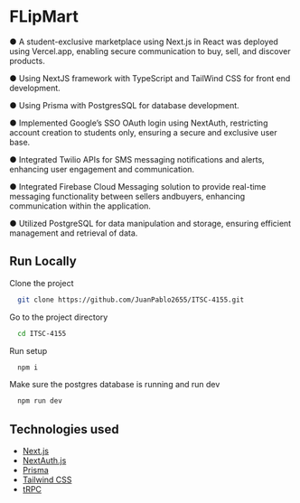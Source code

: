 # FLipMart
● A student-exclusive marketplace using Next.js in React was deployed using Vercel.app, enabling secure communication to buy, sell, and discover products.

● Using NextJS framework with TypeScript and TailWind CSS for front end development.

● Using Prisma with PostgresSQL for database development.

● Implemented Google’s SSO OAuth login using NextAuth, restricting account creation to students only, ensuring a secure and exclusive user base.

● Integrated Twilio APIs for SMS messaging notifications and alerts, enhancing user engagement and communication.

● Integrated Firebase Cloud Messaging solution to provide real-time messaging functionality between sellers andbuyers, enhancing communication within the application.

● Utilized PostgreSQL for data manipulation and storage, ensuring efficient management and retrieval of data.

## Run Locally

Clone the project

```bash
  git clone https://github.com/JuanPablo2655/ITSC-4155.git
```

Go to the project directory

```bash
  cd ITSC-4155
```

Run setup

```bash
  npm i
```

Make sure the postgres database is running and run dev

```bash
  npm run dev
```

## Technologies used

- [Next.js](https://nextjs.org)
- [NextAuth.js](https://next-auth.js.org)
- [Prisma](https://prisma.io)
- [Tailwind CSS](https://tailwindcss.com)
- [tRPC](https://trpc.io)

